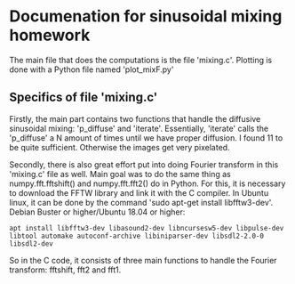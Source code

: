 # Documenation for sinusoidal mixing homework

The main file that does the computations is the file 'mixing.c'.
Plotting is done with a Python file named 'plot_mixF.py'

## Specifics of file 'mixing.c'
Firstly, the main part contains two functions that handle the diffusive sinusoidal mixing: 'p_diffuse' and 'iterate'. Essentially, 'iterate' calls the 'p_diffuse' a N amount of times until we have proper diffusion. I found 11 to be quite sufficient. Otherwise the images get very pixelated.  

Secondly, there is also great effort put into doing Fourier transform in this 'mixing.c' file as well. Main goal was to do the same thing as numpy.fft.fftshift() and numpy.fft.fft2() do in Python. For this, it is necessary to download the FFTW library and link it with the C compiler. In Ubuntu linux, it can be done by the command 'sudo apt-get install libfftw3-dev'. 
Debian Buster or higher/Ubuntu 18.04 or higher:

    apt install libfftw3-dev libasound2-dev libncursesw5-dev libpulse-dev libtool automake autoconf-archive libiniparser-dev libsdl2-2.0-0 libsdl2-dev


So in the C code, it consists of three main functions to handle the Fourier transform: fftshift, fft2 and fft1. 
